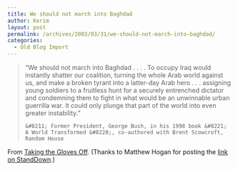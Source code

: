 ```yaml
---
title: We should not march into Baghdad
author: Kerim
layout: post
permalink: /archives/2003/03/31/we-should-not-march-into-baghdad/
categories:
  - Old Blog Import
---
```


>   &#8220;We should not march into Baghdad . . . . To occupy Iraq would instantly shatter our coalition, turning the whole Arab world against us, and make a broken tyrant into a latter-day Arab hero . . . assigning young soldiers to a fruitless hunt for a securely entrenched dictator and condemning them to fight in what would be an unwinnable urban guerrilla war. It could only plunge that part of the world into even greater instability.&#8221;  
>   
>   
>     &#8211; Former President, George Bush, in his 1998 book &#8221; A World Transformed &#8220;, co-authored with Brent Scowcroft, Random House
>   


From <a href="http://www.jameslandrith.com/archives/000618.html" onclick="_gaq.push(['_trackEvent', 'outbound-article', 'http://www.jameslandrith.com/archives/000618.html', 'Taking the Gloves Off']);" >Taking the Gloves Off</a>. (Thanks to Matthew Hogan for posting the <a href="http://www.nowarblog.org/archives/001240.html#001240" onclick="_gaq.push(['_trackEvent', 'outbound-article', 'http://www.nowarblog.org/archives/001240.html#001240', 'link on StandDown']);" >link on StandDown</a>.)


